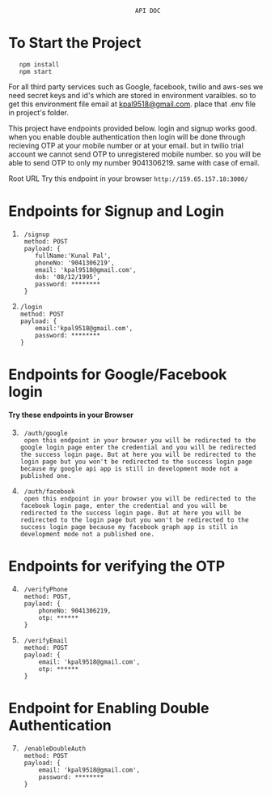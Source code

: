                                        API DOC
# To Start the Project
```
   npm install
   npm start
```

For all third party services such as Google, facebook, twilio  and aws-ses we need secret keys and id's which are stored in environment varaibles. so to get this environment file email at kpal9518@gmail.com.
place that .env file in project's folder.

This project have endpoints provided below. login and signup works good. when you enable double authentication then login will be done through recieving OTP at your mobile number or at your email. but in twilio trial account we cannot send OTP to unregistered mobile number. so you will be able to send OTP to only my number 9041306219. same with case of email. 

Root URL 
Try this endpoint in your browser
``` http://159.65.157.18:3000/ ```

# Endpoints for Signup and Login
1.
        /signup
        method: POST
        payload: {
           fullName:'Kunal Pal',
           phoneNo: '9041306219',
           email: 'kpal9518@gmail.com',
           dob: '08/12/1995',
           password: ********
        }

 2. 
        /login
        method: POST
        payload: {
            email:'kpal9518@gmail.com',
            password: ********
        }

# Endpoints for Google/Facebook login
#### Try these endpoints in your Browser
3. 
        /auth/google
        open this endpoint in your browser you will be redirected to the google login page enter the credential and you will be redirected the success login page. But at here you will be redirected to the login page but you won't be redirected to the success login page because my google api app is still in development mode not a published one.

4.
        /auth/facebook
        open this endpoint in your browser you will be redirected to the facebook login page, enter the credential and you will be redirected to the success login page. But at here you will be redirected to the login page but you won't be redirected to the success login page because my facebook graph app is still in development mode not a published one.
       

# Endpoints for verifying the OTP
4. 
        /verifyPhone
        method: POST,
        paylaod: {
            phoneNo: 9041306219,
            otp: ******
        }

5.  
        /verifyEmail
        method: POST
        payload: {
            email: 'kpal9518@gmail.com',
            otp: ******
        }

# Endpoint for Enabling Double Authentication
7.   
        /enableDoubleAuth
        method: POST
        payload: {
            email: 'kpal9518@gmail.com',
            password: ********
        }